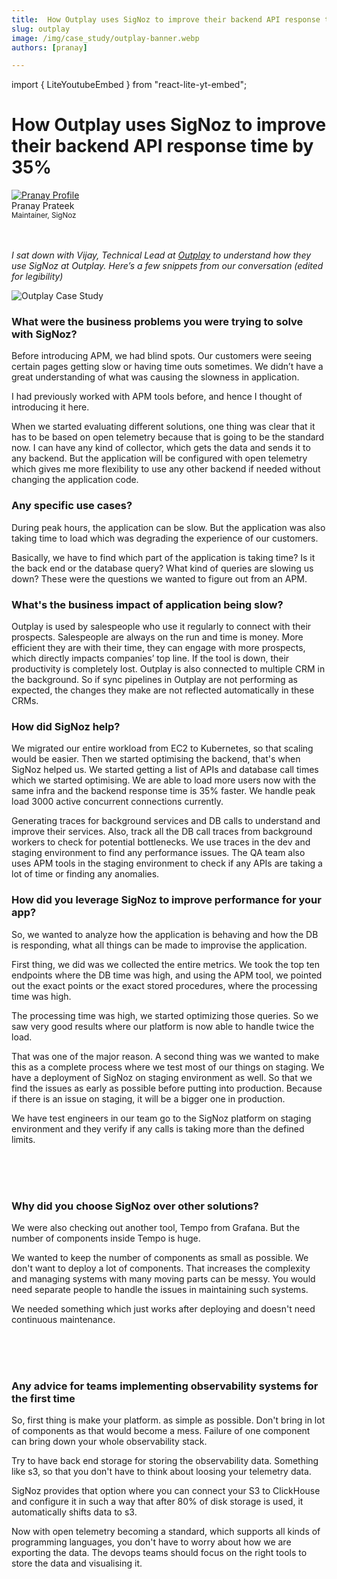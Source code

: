 ```yaml
---
title:  How Outplay uses SigNoz to improve their backend API response time by 35%
slug: outplay
image: /img/case_study/outplay-banner.webp
authors: [pranay]

---
```

import { LiteYoutubeEmbed } from "react-lite-yt-embed";

# How Outplay uses SigNoz to improve their backend API response time by 35%

<head>
  <link rel="canonical" href="https://signoz.io/case-study/outplay/"/>
  <meta property="og:image" content="https://signoz.io/img/case_study/outplay-banner.webp"/>
  <meta name ="twitter:image" content="https://signoz.io/img/case_study/outplay-banner.webp"/>

</head>

<div class="avatar">
  <a
    class="avatar__photo-link avatar__photo avatar__photo--lg"
    href="https://twitter.com/pranay01">
    <img
      alt="Pranay Profile"
      src="/img/authors/pranay_profile_pic.webp" />
  </a>
  <div class="avatar__intro">
    <div class="avatar__name">Pranay Prateek</div>
    <small class="avatar__subtitle">
      Maintainer, SigNoz
    </small>
  </div>
</div>

<br />
<br />


*I sat down with Vijay, Technical Lead  at <a href = "https://outplayhq.com" rel="noopener noreferrer nofollow" target="_blank" >Outplay</a> to understand how they use SigNoz at Outplay. Here’s a few snippets from our conversation (edited for legibility)*

![Outplay Case Study](/img/case_study/outplay-banner.webp)

### What were the business problems you were trying to solve with SigNoz?
Before introducing APM, we had blind spots. Our customers were seeing certain pages getting slow or having time outs sometimes. We didn’t have a great understanding of what was causing the slowness in application.

I had previously worked with APM tools before, and hence I thought of introducing it here.

When we started evaluating different solutions, one thing was clear that it has to be based on open telemetry because that is going to be the standard now. I can have any kind of collector, which gets the data and sends it to any backend. But the application will be configured with open telemetry which gives me more flexibility to use any other backend if needed without changing the application code.

### Any specific use cases?

During peak hours, the application can be slow. But the application was also taking time to load which was degrading the experience of our customers.

Basically, we have to find which part of the application is taking time? Is it the back end or the database query? What kind of queries are slowing us down? These were the questions we wanted to figure out from an APM.

### What's the business impact of application being slow?
Outplay is used by salespeople who use it regularly to connect with their prospects. Salespeople are always on the run and time is money. More efficient they are with their time, they can engage with more prospects, which directly impacts companies’ top line. If the tool is down, their productivity is completely lost. Outplay is also connected to multiple CRM in the background. So if sync pipelines in Outplay are not performing as expected, the changes they make are not reflected automatically in these CRMs.

### How did SigNoz help?
We migrated our entire workload from EC2 to Kubernetes, so that scaling would be easier. Then we started optimising the backend, that's when SigNoz helped us. We started getting a list of APIs and database call times which we started optimising. We are able to load more users now with the same infra and the backend response time is 35% faster. We handle peak load 3000 active concurrent connections currently.

Generating traces for background services and DB calls to understand and improve their services. Also, track all the DB call traces from background workers to check for potential bottlenecks.
We use traces in the dev and staging environment to find any performance issues. The QA team also uses APM tools in the staging environment to check if any APIs are taking a lot of time or finding any anomalies.

### How did you leverage SigNoz to improve performance for your app?

So, we wanted to analyze how the application is behaving and how the DB is responding, what all things can be made to improvise the application.


First thing, we did was we collected the entire metrics. We took the top ten endpoints where the DB time was high, and using the APM tool, we pointed out the exact points or the exact stored procedures, where the processing time was high.

The processing time was high, we started optimizing those queries. So we saw very good results where our platform is now able to handle twice the load.

That was one of the major reason. A second thing was we wanted to make this as a complete process where we test most of our things on staging. We have a deployment of SigNoz on staging environment as well. So that we find the issues as early as possible before putting into production. Because if there is an issue on staging, it will be a bigger one in production.

We have test engineers in our team go to the SigNoz platform on staging environment and they verify if any calls is taking more than the defined limits.

<br />
<LiteYoutubeEmbed id="nh79MBqwc0w" mute={false} />
<br />
<br />

### Why did you choose SigNoz over other solutions?

We were also checking out another tool, Tempo from Grafana. But the number of components inside Tempo is huge.

We wanted to keep the number of components as small as possible. We don't want to deploy a lot of components. That increases the complexity and managing systems with many moving parts can be messy. You would need separate people to handle the issues in maintaining such systems.

We needed something which just works after deploying and doesn't need continuous maintenance.
<br />
<br />

<LiteYoutubeEmbed id="diaVE3TT2Ck" mute={false} />

<br />
<br />

### Any advice for teams implementing observability systems for the first time

So, first thing is make your platform. as simple as possible. Don't bring in lot of components as that would become a mess. Failure of one component can bring down your whole observability stack.


Try to have back end storage for storing the observability data. Something like s3, so that you don't have to think about loosing your telemetry data.

SigNoz provides that option where you can connect your S3 to ClickHouse and configure it in such a way that after 80% of disk storage is used, it automatically shifts data to s3.

Now with open telemetry becoming a standard, which supports all kinds of programming languages, you don't have to worry about how we are exporting the data. The devops teams should focus on the right tools to store the data and visualising it.